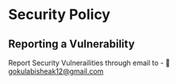 # Security Policy

## Reporting a Vulnerability

Report Security Vulnerailities through email to - 📧 gokulabisheak12@gmail.com
